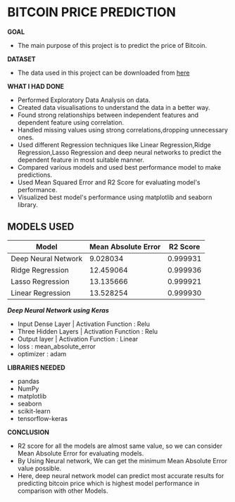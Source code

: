#  BITCOIN PRICE PREDICTION 

**GOAL** 
- The main purpose of this project is to predict the price of Bitcoin.

**DATASET**
- The data used in this project can be downloaded from [here](https://www.kaggle.com/vikramjeetsinghs/bitcoin-dataset)

**WHAT I HAD DONE**
- Performed Exploratory Data Analysis on data.
- Created data visualisations to understand the data in a better way.
- Found strong relationships between independent features and dependent feature using correlation.
- Handled missing values using strong correlations,dropping unnecessary ones.
- Used different Regression techniques like Linear Regression,Ridge Regression,Lasso Regression and deep neural networks to predict the dependent feature in most suitable manner.
- Compared various models and used best performance model to make predictions.
- Used Mean Squared Error and R2 Score for evaluating model's performance.
- Visualized best model's performance using matplotlib and seaborn library.

**MODELS USED**
- 
 Model | Mean Absolute Error| R2 Score |
  -------- | ---------- | ---------- |
 Deep Neural Network | 9.028034 | 0.999931 |
 Ridge Regression | 12.459064 | 0.999936 |
 Lasso Regression | 13.135666 | 0.999921 |
 Linear Regression | 13.528254 | 0.999930 |
 
 ***Deep Neural Network using Keras***
 - Input Dense Layer | Activation Function : Relu
 - Three Hidden Layers | Activation Function : Relu
 - Output layer | Activation Function : Linear
 - loss : mean_absolute_error
 - optimizer : adam


**LIBRARIES NEEDED**
- pandas
- NumPy
- matplotlib
- seaborn
- scikit-learn
- tensorflow-keras


**CONCLUSION**
- R2 score for all the models are almost same value, so we can consider Mean Absolute Error for evaluating models.
- By Using Neural network, We can get the minimum Mean Absolute Error value possible.
- Here, deep neural network model can predict most accurate results for predicting bitcoin price which is highest model performance in comparison with other Models.
